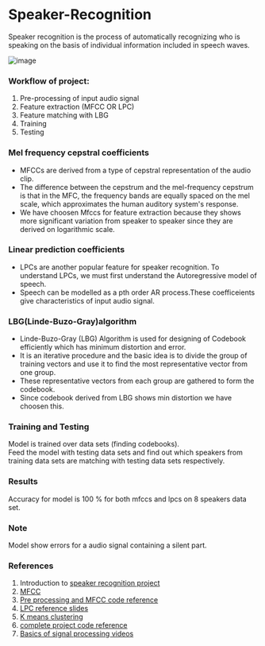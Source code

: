 # Speaker-Recognition
Speaker recognition is the process of automatically recognizing who is speaking on the basis of individual information included in speech waves.

![image](https://user-images.githubusercontent.com/92499855/137593881-06a6708a-43bf-4cec-bb01-7f21da458ae5.png)

### Workflow of project:
1) Pre-processing of input audio signal
2) Feature extraction (MFCC OR LPC)
3) Feature matching with LBG
4) Training 
5) Testing 

### Mel frequency cepstral coefficients
* MFCCs are derived from a type of cepstral representation of the audio clip.  
* The difference between the cepstrum and the mel-frequency cepstrum is that in the MFC, the frequency bands are equally spaced on the mel scale, which approximates the human auditory system's response.  
* We have choosen Mfccs for feature extraction because they shows more significant variation from speaker to speaker since they are derived on logarithmic scale.
### Linear prediction coefficients
* LPCs are another popular feature for speaker recognition. To understand LPCs, we must first understand the Autoregressive model of speech.  
* Speech can be modelled as a pth order AR process.These coefficeients give characteristics of input audio signal.
### LBG(Linde-Buzo-Gray)algorithm
* Linde-Buzo-Gray (LBG) Algorithm is used for designing of Codebook efficiently which has minimum distortion and error.  
* It is an iterative procedure and the basic idea is to divide the group of training vectors and use it to find the most representative vector from one group. 
* These representative vectors from each group are gathered to form the codebook. 
* Since codebook derived from LBG shows min distortion we have choosen this.


### Training and Testing
Model is trained over data sets (finding codebooks).  
Feed the model with testing data sets and find out which speakers from training data sets are matching with testing data sets respectively. 

### Results
Accuracy for model is 100 % for both mfccs and lpcs on 8 speakers data set.
### Note
Model show errors for a audio signal containing a silent part.
### References
1) Introduction to [speaker recognition project](https://minhdo.ece.illinois.edu/teaching/speaker_recognition/speaker_recognition.html)
2) [MFCC](http://www.practicalcryptography.com/miscellaneous/machine-learning/guide-mel-frequency-cepstral-coefficients-mfccs/)
3) [Pre processing and MFCC code reference](https://aadityachapagain.com/2020/08/asr-mfcc-filterbanks/)
4) [LPC reference slides](https://docs.google.com/presentation/d/1hBIF-j9fH92bnA72nzNQhTr5RXCcIK7AA-e6LIHX4Hw/edit#slide=id.gf4f26d30c1_0_13)
5) [K means clustering](https://github.com/CihanBosnali/Machine-Learning-without-Libraries/blob/master/K-Means-Clustering/K-Means-Clustering-without-ML-libraries.ipynb)
6) [complete project code reference](https://ccrma.stanford.edu/~orchi/Documents/speaker_recognition_report.pdf)
7) [Basics of signal processing videos](https://youtube.com/playlist?list=PLJ-OcUCIty7evBmHvYRv66RcuziszpSFB)
















